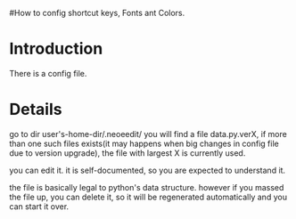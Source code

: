 #How to config shortcut keys, Fonts ant Colors.

# Introduction #

There is a config file.


# Details #

go to dir user's-home-dir/.neoeedit/
you will find a file data.py.verX,
if more than one such files exists(it may happens when big changes in config file due to version upgrade), the file with largest X is currently used.

you can edit it. it is self-documented, so you are expected to understand it.

the file is basically legal to python's data structure.
however if you massed the file up, you can delete it, so it will be regenerated automatically and you can start it over.
